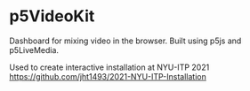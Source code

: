 # p5VideoKit

Dashboard for mixing video in the browser.
Built using p5js
and p5LiveMedia.

Used to create interactive installation at NYU-ITP 2021
https://github.com/jht1493/2021-NYU-ITP-Installation

